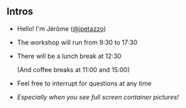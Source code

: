 ## Intros

- Hello! I'm Jérôme ([@jpetazzo](https://twitter.com/jpetazzo))

- The workshop will run from 9:30 to 17:30

- There will be a lunch break at 12:30

  (And coffee breaks at 11:00 and 15:00)

- Feel free to interrupt for questions at any time

- *Especially when you see full screen container pictures!*
